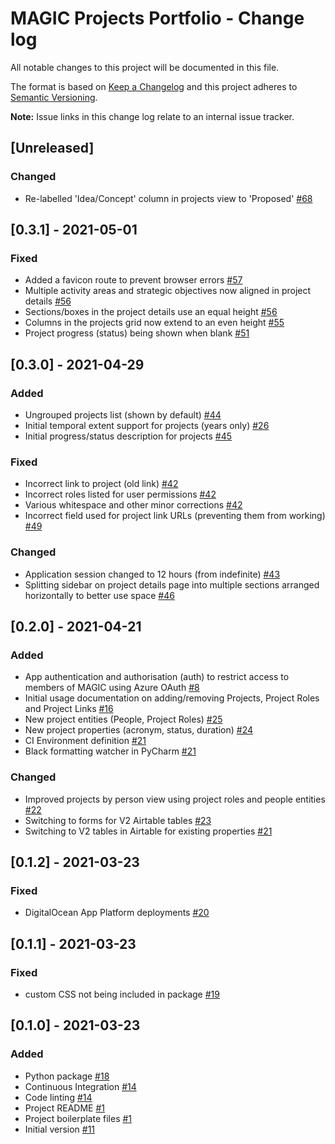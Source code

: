 # MAGIC Projects Portfolio - Change log

All notable changes to this project will be documented in this file.

The format is based on [Keep a Changelog](http://keepachangelog.com/en/1.0.0/)
and this project adheres to [Semantic Versioning](http://semver.org/spec/v2.0.0.html).

**Note:** Issue links in this change log relate to an internal issue tracker.

## [Unreleased]

### Changed

* Re-labelled 'Idea/Concept' column in projects view to 'Proposed'
  [#68](https://gitlab.data.bas.ac.uk/MAGIC/magic-projects-portfolio/-/issues/68)

## [0.3.1] - 2021-05-01

### Fixed

* Added a favicon route to prevent browser errors
  [#57](https://gitlab.data.bas.ac.uk/MAGIC/magic-projects-portfolio/-/issues/57)
* Multiple activity areas and strategic objectives now aligned in project details
  [#56](https://gitlab.data.bas.ac.uk/MAGIC/magic-projects-portfolio/-/issues/56)
* Sections/boxes in the project details use an equal height
  [#56](https://gitlab.data.bas.ac.uk/MAGIC/magic-projects-portfolio/-/issues/56)
* Columns in the projects grid now extend to an even height
  [#55](https://gitlab.data.bas.ac.uk/MAGIC/magic-projects-portfolio/-/issues/55)
* Project progress (status) being shown when blank
  [#51](https://gitlab.data.bas.ac.uk/MAGIC/magic-projects-portfolio/-/issues/51)

## [0.3.0] - 2021-04-29

### Added

* Ungrouped projects list (shown by default)
  [#44](https://gitlab.data.bas.ac.uk/MAGIC/magic-projects-portfolio/-/issues/44)
* Initial temporal extent support for projects (years only)
  [#26](https://gitlab.data.bas.ac.uk/MAGIC/magic-projects-portfolio/-/issues/26)
* Initial progress/status description for projects
  [#45](https://gitlab.data.bas.ac.uk/MAGIC/magic-projects-portfolio/-/issues/45)

### Fixed

* Incorrect link to project (old link)
  [#42](https://gitlab.data.bas.ac.uk/MAGIC/magic-projects-portfolio/-/issues/42)
* Incorrect roles listed for user permissions
  [#42](https://gitlab.data.bas.ac.uk/MAGIC/magic-projects-portfolio/-/issues/42)
* Various whitespace and other minor corrections
  [#42](https://gitlab.data.bas.ac.uk/MAGIC/magic-projects-portfolio/-/issues/42)
* Incorrect field used for project link URLs (preventing them from working)
  [#49](https://gitlab.data.bas.ac.uk/MAGIC/magic-projects-portfolio/-/issues/49)

### Changed

* Application session changed to 12 hours (from indefinite)
  [#43](https://gitlab.data.bas.ac.uk/MAGIC/magic-projects-portfolio/-/issues/43)
* Splitting sidebar on project details page into multiple sections arranged horizontally to better use space
  [#46](https://gitlab.data.bas.ac.uk/MAGIC/magic-projects-portfolio/-/issues/46)

## [0.2.0] - 2021-04-21

### Added

* App authentication and authorisation (auth) to restrict access to members of MAGIC using Azure OAuth
  [#8](https://gitlab.data.bas.ac.uk/MAGIC/magic-projects-portfolio/-/issues/8)
* Initial usage documentation on adding/removing Projects, Project Roles and Project Links
  [#16](https://gitlab.data.bas.ac.uk/MAGIC/magic-projects-portfolio/-/issues/16)
* New project entities (People, Project Roles)
  [#25](https://gitlab.data.bas.ac.uk/MAGIC/magic-projects-portfolio/-/issues/25)
* New project properties (acronym, status, duration)
  [#24](https://gitlab.data.bas.ac.uk/MAGIC/magic-projects-portfolio/-/issues/24)
* CI Environment definition
  [#21](https://gitlab.data.bas.ac.uk/MAGIC/magic-projects-portfolio/-/issues/21)
* Black formatting watcher in PyCharm
  [#21](https://gitlab.data.bas.ac.uk/MAGIC/magic-projects-portfolio/-/issues/21)

### Changed

* Improved projects by person view using project roles and people entities
  [#22](https://gitlab.data.bas.ac.uk/MAGIC/magic-projects-portfolio/-/issues/22)
* Switching to forms for V2 Airtable tables
  [#23](https://gitlab.data.bas.ac.uk/MAGIC/magic-projects-portfolio/-/issues23)
* Switching to V2 tables in Airtable for existing properties
  [#21](https://gitlab.data.bas.ac.uk/MAGIC/magic-projects-portfolio/-/issues/21)

## [0.1.2] - 2021-03-23

### Fixed

* DigitalOcean App Platform deployments
  [#20](https://gitlab.data.bas.ac.uk/MAGIC/magic-projects-portfolio/-/issues/20)

## [0.1.1] - 2021-03-23

### Fixed

* custom CSS not being included in package
  [#19](https://gitlab.data.bas.ac.uk/MAGIC/magic-projects-portfolio/-/issues/19)

## [0.1.0] - 2021-03-23

### Added

* Python package
  [#18](https://gitlab.data.bas.ac.uk/MAGIC/magic-projects-portfolio/-/issues/18)
* Continuous Integration
  [#14](https://gitlab.data.bas.ac.uk/MAGIC/magic-projects-portfolio/-/issues/14)
* Code linting
  [#14](https://gitlab.data.bas.ac.uk/MAGIC/magic-projects-portfolio/-/issues/14)
* Project README
  [#1](https://gitlab.data.bas.ac.uk/MAGIC/magic-projects-portfolio/-/issues/1)
* Project boilerplate files
  [#1](https://gitlab.data.bas.ac.uk/MAGIC/magic-projects-portfolio/-/issues/1)
* Initial version
  [#11](https://gitlab.data.bas.ac.uk/MAGIC/magic-projects-portfolio/-/issues/11)

